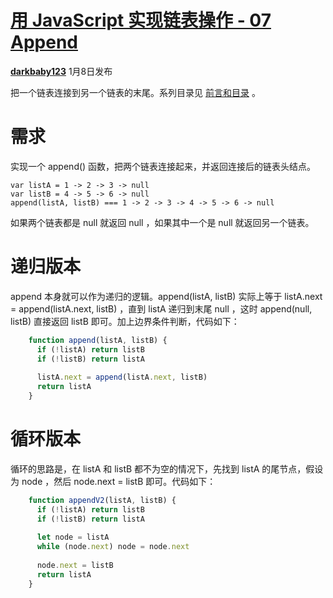 # [用 JavaScript 实现链表操作 - 07 Append][0]

[**darkbaby123**][4] 1月8日发布 


把一个链表连接到另一个链表的末尾。系列目录见 [前言和目录][5] 。

# 需求

实现一个 append() 函数，把两个链表连接起来，并返回连接后的链表头结点。

    var listA = 1 -> 2 -> 3 -> null
    var listB = 4 -> 5 -> 6 -> null
    append(listA, listB) === 1 -> 2 -> 3 -> 4 -> 5 -> 6 -> null

如果两个链表都是 null 就返回 null ，如果其中一个是 null 就返回另一个链表。

# 递归版本

append 本身就可以作为递归的逻辑。append(listA, listB) 实际上等于 listA.next = append(listA.next, listB) ，直到 listA 递归到末尾 null ，这时 append(null, listB) 直接返回 listB 即可。加上边界条件判断，代码如下：
```js
    function append(listA, listB) {
      if (!listA) return listB
      if (!listB) return listA
    
      listA.next = append(listA.next, listB)
      return listA
    }
```
# 循环版本

循环的思路是，在 listA 和 listB 都不为空的情况下，先找到 listA 的尾节点，假设为 node ，然后 node.next = listB 即可。代码如下：
```js
    function appendV2(listA, listB) {
      if (!listA) return listB
      if (!listB) return listA
    
      let node = listA
      while (node.next) node = node.next
    
      node.next = listB
      return listA
    }
```
[0]: /a/1190000008047926
[1]: /t/javascript/blogs
[2]: /t/%E7%AE%97%E6%B3%95/blogs
[3]: /t/%E9%93%BE%E8%A1%A8/blogs
[4]: /u/darkbaby123
[5]: https://segmentfault.com/a/1190000007543189
